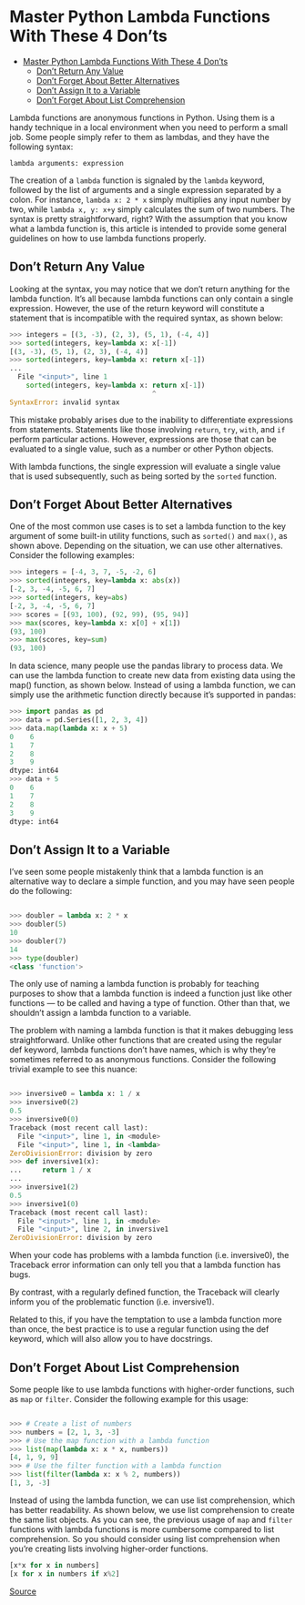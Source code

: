 # Master Python Lambda Functions With These 4 Don’ts

- [Master Python Lambda Functions With These 4 Don’ts](#master-python-lambda-functions-with-these-4-donts)
  - [Don’t Return Any Value](#dont-return-any-value)
  - [Don’t Forget About Better Alternatives](#dont-forget-about-better-alternatives)
  - [Don’t Assign It to a Variable](#dont-assign-it-to-a-variable)
  - [Don’t Forget About List Comprehension](#dont-forget-about-list-comprehension)


Lambda functions are anonymous functions in Python. Using them is a handy technique in a local environment when you need to perform a small job. Some people simply refer to them as lambdas, and they have the following syntax:

```
lambda arguments: expression
```


The creation of a `lambda` function is signaled by the `lambda` keyword, followed by the list of arguments and a single expression separated by a colon. For instance, `lambda x: 2 * x` simply multiplies any input number by two, while `lambda x, y: x+y` simply calculates the sum of two numbers. The syntax is pretty straightforward, right?
With the assumption that you know what a lambda function is, this article is intended to provide some general guidelines on how to use lambda functions properly.


## Don’t Return Any Value

Looking at the syntax, you may notice that we don’t return anything for the lambda function. It’s all because lambda functions can only contain a single expression. However, the use of the return keyword will constitute a statement that is incompatible with the required syntax, as shown below:

```python
>>> integers = [(3, -3), (2, 3), (5, 1), (-4, 4)]
>>> sorted(integers, key=lambda x: x[-1])
[(3, -3), (5, 1), (2, 3), (-4, 4)]
>>> sorted(integers, key=lambda x: return x[-1])
... 
  File "<input>", line 1
    sorted(integers, key=lambda x: return x[-1])
                                   ^
SyntaxError: invalid syntax
```
This mistake probably arises due to the inability to differentiate expressions from statements. Statements like those involving `return`, `try`, `with`, and `if` perform particular actions. However, expressions are those that can be evaluated to a single value, such as a number or other Python objects.

With lambda functions, the single expression will evaluate a single value that is used subsequently, such as being sorted by the `sorted` function.


## Don’t Forget About Better Alternatives

One of the most common use cases is to set a lambda function to the key argument of some built-in utility functions, such as `sorted()` and `max()`, as shown above. Depending on the situation, we can use other alternatives. Consider the following examples:


```python
>>> integers = [-4, 3, 7, -5, -2, 6]
>>> sorted(integers, key=lambda x: abs(x))
[-2, 3, -4, -5, 6, 7]
>>> sorted(integers, key=abs)
[-2, 3, -4, -5, 6, 7]
>>> scores = [(93, 100), (92, 99), (95, 94)]
>>> max(scores, key=lambda x: x[0] + x[1])
(93, 100)
>>> max(scores, key=sum)
(93, 100)
```
In data science, many people use the pandas library to process data. We can use the lambda function to create new data from existing data using the map() function, as shown below. Instead of using a lambda function, we can simply use the arithmetic function directly because it’s supported in pandas:

```python
>>> import pandas as pd
>>> data = pd.Series([1, 2, 3, 4])
>>> data.map(lambda x: x + 5)
0    6
1    7
2    8
3    9
dtype: int64
>>> data + 5
0    6
1    7
2    8
3    9
dtype: int64
```

## Don’t Assign It to a Variable

I’ve seen some people mistakenly think that a lambda function is an alternative way to declare a simple function, and you may have seen people do the following:

```python

>>> doubler = lambda x: 2 * x
>>> doubler(5)
10
>>> doubler(7)
14
>>> type(doubler)
<class 'function'>
```

The only use of naming a lambda function is probably for teaching purposes to show that a lambda function is indeed a function just like other functions — to be called and having a type of function. Other than that, we shouldn’t assign a lambda function to a variable.

The problem with naming a lambda function is that it makes debugging less straightforward. Unlike other functions that are created using the regular def keyword, lambda functions don’t have names, which is why they’re sometimes referred to as anonymous functions. Consider the following trivial example to see this nuance:

```python

>>> inversive0 = lambda x: 1 / x
>>> inversive0(2)
0.5
>>> inversive0(0)
Traceback (most recent call last):
  File "<input>", line 1, in <module>
  File "<input>", line 1, in <lambda>
ZeroDivisionError: division by zero
>>> def inversive1(x):
... 	return 1 / x
... 
>>> inversive1(2)
0.5
>>> inversive1(0)
Traceback (most recent call last):
  File "<input>", line 1, in <module>
  File "<input>", line 2, in inversive1
ZeroDivisionError: division by zero
```
When your code has problems with a lambda function (i.e. inversive0), the Traceback error information can only tell you that a lambda function has bugs.

By contrast, with a regularly defined function, the Traceback will clearly inform you of the problematic function (i.e. inversive1).

Related to this, if you have the temptation to use a lambda function more than once, the best practice is to use a regular function using the def keyword, which will also allow you to have docstrings.


## Don’t Forget About List Comprehension

Some people like to use lambda functions with higher-order functions, such as `map` or `filter`. Consider the following example for this usage:

```python

>>> # Create a list of numbers
>>> numbers = [2, 1, 3, -3]
>>> # Use the map function with a lambda function
>>> list(map(lambda x: x * x, numbers))
[4, 1, 9, 9]
>>> # Use the filter function with a lambda function
>>> list(filter(lambda x: x % 2, numbers))
[1, 3, -3]
```
Instead of using the lambda function, we can use list comprehension, which has better readability. As shown below, we use list comprehension to create the same list objects. As you can see, the previous usage of `map` and `filter` functions with lambda functions is more cumbersome compared to list comprehension. So you should consider using list comprehension when you’re creating lists involving higher-order functions.

```python
[x*x for x in numbers]
[x for x in numbers if x%2]
```


[Source](https://medium.com/better-programming/master-python-lambda-functions-with-these-4-donts-655b212d36d7)